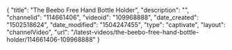 {
    "title": "The Beebo Free Hand Bottle Holder",
    "description": "",
    "channelid": "114661406",
    "videoid": "109968888",
    "date_created": "1502518624",
    "date_modified": "1504247455",
    "type": "captivate",
    "layout": "channelVideo",
    "url": "\/latest-videos\/the-beebo-free-hand-bottle-holder\/114661406-109968888"
}